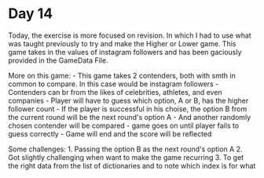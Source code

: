 # Day 14

Today, the exercise is more focused on revision. In which I had to use what was taught previously to try and make the Higher or Lower game. This game takes in the values of instagram followers and has been gaciously provided in the GameData File.

More on this game:
    - This game takes 2 contenders, both with smth in common to compare. In this case would be instagram followers
    - Contenders can br from the likes of celebrities, athletes, and even companies
    - Player will have to guess which option, A or B, has the higher follower count
    - If the player is successful in his choise, the option B from the current round will be the next round's option A
    - And another randomly chosen contender will be compared
    - game goes on until player fails to guess correctly
    - Game will end and the score will be reflected

Some challenges:
    1. Passing the option B as the next round's option A
    2. Got slightly challenging when want to make the game recurring
    3. To get the right data from the list of dictionaries and to note which index is for what